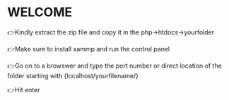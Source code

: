 # WELCOME
👉Kindly extract the zip file and copy it in the php->htdocs->yourfolder

👉Make sure to install xammp and run the control panel

👉Go on to a browswer and type the port number or direct location of the folder starting with {localhost/yourfilename/}

👉Hit enter 
